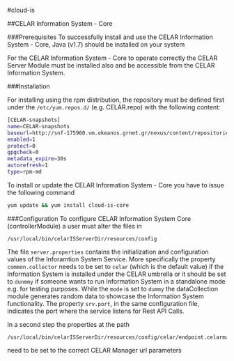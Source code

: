 #cloud-is


##CELAR Information System - Core

###Prerequisites
To successfully install and use the CELAR Information System - Core, Java (v1.7) should be installed on your system 

For the  CELAR Information System - Core to operate correctly the CELAR Server Module must be
installed also and be accessible from the CELAR Information System.

###Installation

For installing using the rpm distribution, the repository must be defined first 
under the `/etc/yum.repos.d/` (e.g. CELAR.repo) with the following content:

```Bash
[CELAR-snapshots]
name=CELAR-snapshots
baseurl=http://snf-175960.vm.okeanos.grnet.gr/nexus/content/repositories/snapshots
enabled=1
protect=0
gpgcheck=0
metadata_expire=30s
autorefresh=1
type=rpm-md
```

To install or update the CELAR Information System - Core you have to issue
the following command

```Bash
yum update && yum install cloud-is-core
```

###Configuration
To configure CELAR Information System Core (controllerModule) a user must alter the files in

    /usr/local/bin/celarISServerDir/resources/config

The file `server.properties` contains the initialization and configuration values of the Inforamtion System Service. More specifically the property `common.collector` needs to be set to `celar` (which is the default value) if the Information System is installed under the CELAR umbrella or it should be set to `dunmmy` if someone wants to run Information System in a standalone mode e.g. for testing purposes. While the `mode` is set to `dummy` the dataCollection module generates random data to showcase the Information System functionality.
The property `srv.port`, in the same configuration file, indicates the port where the service listens for Rest API Calls. 

In a second step the properties at the path

    /usr/local/bin/celarISServerDir/resources/config/celar/endpoint.celarmanager.properties
	
need to be set to the correct CELAR Manager url parameters


